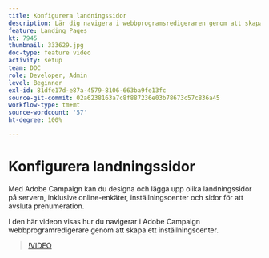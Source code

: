 ```yaml
---
title: Konfigurera landningssidor
description: Lär dig navigera i webbprogramsredigeraren genom att skapa ett inställningscenter.
feature: Landing Pages
kt: 7945
thumbnail: 333629.jpg
doc-type: feature video
activity: setup
team: DOC
role: Developer, Admin
level: Beginner
exl-id: 81dfe17d-e87a-4579-8106-663ba9fe13fc
source-git-commit: 02a6238163a7c8f887236e03b78673c57c836a45
workflow-type: tm+mt
source-wordcount: '57'
ht-degree: 100%

---
```


# Konfigurera landningssidor

Med Adobe Campaign kan du designa och lägga upp olika landningssidor på servern, inklusive online-enkäter, inställningscenter och sidor för att avsluta prenumeration.

I den här videon visas hur du navigerar i Adobe Campaign webbprogramredigerare genom att skapa ett inställningscenter.

>[!VIDEO](https://video.tv.adobe.com/v/333629?quality=12)
